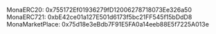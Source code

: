 MonaERC20: 0x755172Ef01936279fD12006278718073Ee326a50
MonaERC721: 0xbE42ce01a127E501d6173f5bc21FF545f15bDdD8
MonaMarketPlace: 0x75d18e3eBdb7F91E5FA0a14eeb88E5f7225A013e